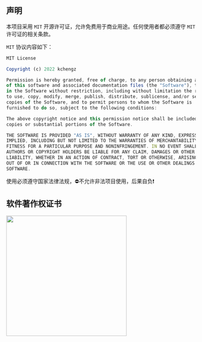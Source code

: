 ## 声明

本项目采用 `MIT` 开源许可证，允许免费用于商业用途。任何使用者都必须遵守 `MIT` 许可证的相关条款。

 `MIT` 协议内容如下：

```typescript
MIT License

Copyright (c) 2022 kchengz

Permission is hereby granted, free of charge, to any person obtaining a copy
of this software and associated documentation files (the "Software"), to deal
in the Software without restriction, including without limitation the rights
to use, copy, modify, merge, publish, distribute, sublicense, and/or sell
copies of the Software, and to permit persons to whom the Software is
furnished to do so, subject to the following conditions:

The above copyright notice and this permission notice shall be included in all
copies or substantial portions of the Software.

THE SOFTWARE IS PROVIDED "AS IS", WITHOUT WARRANTY OF ANY KIND, EXPRESS OR
IMPLIED, INCLUDING BUT NOT LIMITED TO THE WARRANTIES OF MERCHANTABILITY,
FITNESS FOR A PARTICULAR PURPOSE AND NONINFRINGEMENT. IN NO EVENT SHALL THE
AUTHORS OR COPYRIGHT HOLDERS BE LIABLE FOR ANY CLAIM, DAMAGES OR OTHER
LIABILITY, WHETHER IN AN ACTION OF CONTRACT, TORT OR OTHERWISE, ARISING FROM,
OUT OF OR IN CONNECTION WITH THE SOFTWARE OR THE USE OR OTHER DEALINGS IN THE
SOFTWARE.
```

使用必须遵守国家法律法规，⛔不允许非法项目使用，后果自负❗

## 软件著作权证书

<img src="https://epic.kcz66.com/static/certificate.jpg" width="320px">



